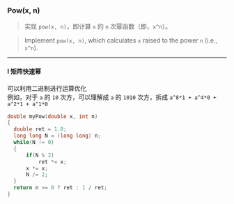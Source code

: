 ### Pow(x, n)

>  实现 `pow(x, n)`，即计算 `x` 的 `n` 次幂函数（即，`x^n`）。  

> Implement `pow(x, n)`, which calculates `x` raised to the power `n` (i.e., `x^n`).  

----------

#### I 矩阵快速幂

可以利用二进制进行运算优化  
例如，对于 `a` 的 `10` 次方，可以理解成 `a` 的 `1010` 次方，拆成 `a^8*1 + a^4*0 + a^2*1 + a^1*0`

```cpp
double myPow(double x, int n) 
{
  double ret = 1.0;
  long long N = (long long) n;
  while(N != 0)
  {
      if(N % 2)
          ret *= x;
      x *= x;
      N /= 2;
  }
  return n >= 0 ? ret : 1 / ret;
}
```
